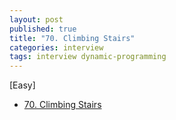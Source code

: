```yaml
---
layout: post
published: true
title: "70. Climbing Stairs"
categories: interview
tags: interview dynamic-programming
---
```


[Easy]

- [70. Climbing Stairs](https://leetcode.com/problems/climbing-stairs/)

<script src="https://gist.github.com/yeopoong/b5bcda046a33ac4d1f8166b7eac92b9a.js"></script>